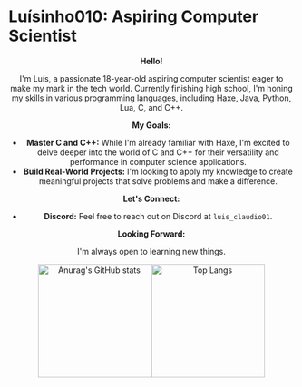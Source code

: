 # Luísinho010: Aspiring Computer Scientist

<div align="center">

**Hello!** 

I'm Luís, a passionate 18-year-old aspiring computer scientist eager to make my mark in the tech world. Currently finishing high school, I'm honing my skills in various programming languages, including Haxe, Java, Python, Lua, C, and C++.

**My Goals:**

* **Master C and C++:** While I'm already familiar with Haxe, I'm excited to delve deeper into the world of C and C++ for their versatility and performance in computer science applications.
* **Build Real-World Projects:** I'm looking to apply my knowledge to create meaningful projects that solve problems and make a difference.

**Let's Connect:**

* **Discord:** Feel free to reach out on Discord at `luis_claudio01`.

**Looking Forward:**

I'm always open to learning new things.


  <div style="display: flex; justify-content: center;">
    <img src="https://github-readme-stats.vercel.app/api?username=Luisinhi010&theme=transparent&show_icons=true&layout=compact)](https://github.com/anuraghazra/github-readme-stats" height="200" alt="Anurag's GitHub stats"  />
    <img src="https://github-readme-stats.vercel.app/api/top-langs/?username=Luisinhi010&theme=transparent&layout=compact" height="200" alt="Top Langs"  />
  </div>
</div>


<!-- Amazing.-->

<!--
**Luisinhi010/Luisinhi010** is a ✨ _special_ ✨ repository because its `README.md` (this file) appears on your GitHub profile.

Here are some ideas to get you started:

- 🔭 I’m currently working on ...
- 🌱 I’m currently learning ...
- 👯 I’m looking to collaborate on ...
- 🤔 I’m looking for help with ...
- 💬 Ask me about ...
- 📫 How to reach me: ...
- 😄 Pronouns: ...
- ⚡ Fun fact: ...
-->
